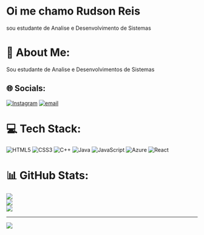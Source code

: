 # Oi me chamo Rudson Reis
sou estudante de Analise e Desenvolvimento de Sistemas
# 💫 About Me:
Sou estudante de Analise e Desenvolvimentos de Sistemas


## 🌐 Socials:
[![Instagram](https://img.shields.io/badge/Instagram-%23E4405F.svg?logo=Instagram&logoColor=white)](https://instagram.com/rudsonreis) [![email](https://img.shields.io/badge/Email-D14836?logo=gmail&logoColor=white)](mailto:rudsonreis75@gmail.com) 

# 💻 Tech Stack:
![HTML5](https://img.shields.io/badge/html5-%23E34F26.svg?style=for-the-badge&logo=html5&logoColor=white) ![CSS3](https://img.shields.io/badge/css3-%231572B6.svg?style=for-the-badge&logo=css3&logoColor=white) ![C++](https://img.shields.io/badge/c++-%2300599C.svg?style=for-the-badge&logo=c%2B%2B&logoColor=white) ![Java](https://img.shields.io/badge/java-%23ED8B00.svg?style=for-the-badge&logo=openjdk&logoColor=white) ![JavaScript](https://img.shields.io/badge/javascript-%23323330.svg?style=for-the-badge&logo=javascript&logoColor=%23F7DF1E) ![Azure](https://img.shields.io/badge/azure-%230072C6.svg?style=for-the-badge&logo=microsoftazure&logoColor=white) ![React](https://img.shields.io/badge/react-%2320232a.svg?style=for-the-badge&logo=react&logoColor=%2361DAFB)
# 📊 GitHub Stats:
![](https://github-readme-stats.vercel.app/api?username=OReis06&theme=dark&hide_border=false&include_all_commits=false&count_private=false)<br/>
![](https://nirzak-streak-stats.vercel.app/?user=OReis06&theme=dark&hide_border=false)<br/>
![](https://github-readme-stats.vercel.app/api/top-langs/?username=OReis06&theme=dark&hide_border=false&include_all_commits=false&count_private=false&layout=compact)

---
[![](https://visitcount.itsvg.in/api?id=OReis06&icon=0&color=0)](https://visitcount.itsvg.in)

<!-- Proudly created with GPRM ( https://gprm.itsvg.in ) -->
